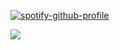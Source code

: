 [![spotify-github-profile](https://spotify-github-profile.kittinanx.com/api/view?uid=22tz7bo7xqtpzre22oeiqp2ly&cover_image=true&theme=natemoo-re&show_offline=false&background_color=121212&interchange=false&bar_color=c8b05b&bar_color_cover=false)](https://github.com/kittinan/spotify-github-profile)	

![](https://i.ibb.co/p632N65r/Screenshot-2025-04-24-215734.png)
